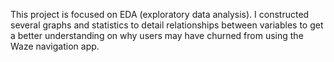 This project is focused on EDA (exploratory data analysis). I constructed several graphs and statistics to detail relationships 
between variables to get a better understanding on why users may have churned from using the Waze navigation app. 
